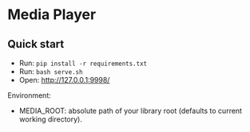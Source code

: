 # Media Player

## Quick start

- Run: `pip install -r requirements.txt`
- Run: `bash serve.sh`
- Open: http://127.0.0.1:9998/

Environment:
- MEDIA_ROOT: absolute path of your library root (defaults to current working directory).
